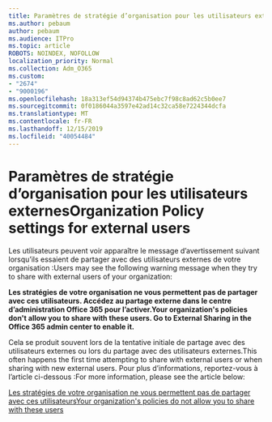 ```yaml
---
title: Paramètres de stratégie d’organisation pour les utilisateurs externes
ms.author: pebaum
author: pebaum
ms.audience: ITPro
ms.topic: article
ROBOTS: NOINDEX, NOFOLLOW
localization_priority: Normal
ms.collection: Adm_O365
ms.custom:
- "2674"
- "9000196"
ms.openlocfilehash: 18a313ef54d94374b475ebc7f98c8ad62c5b0ee7
ms.sourcegitcommit: 0f0186044a3597e42ad14c32ca58e7224344dcfa
ms.translationtype: MT
ms.contentlocale: fr-FR
ms.lasthandoff: 12/15/2019
ms.locfileid: "40054484"
---
```

# <a name="organization-policy-settings-for-external-users"></a><span data-ttu-id="e5c4f-102">Paramètres de stratégie d’organisation pour les utilisateurs externes</span><span class="sxs-lookup"><span data-stu-id="e5c4f-102">Organization Policy settings for external users</span></span>

<span data-ttu-id="e5c4f-103">Les utilisateurs peuvent voir apparaître le message d’avertissement suivant lorsqu’ils essaient de partager avec des utilisateurs externes de votre organisation :</span><span class="sxs-lookup"><span data-stu-id="e5c4f-103">Users may see the following warning message when they try to share with external users of your organization:</span></span> 

   <span data-ttu-id="e5c4f-104">**Les stratégies de votre organisation ne vous permettent pas de partager avec ces utilisateurs. Accédez au partage externe dans le centre d’administration Office 365 pour l’activer.**</span><span class="sxs-lookup"><span data-stu-id="e5c4f-104">**Your organization's policies don't allow you to share with these users. Go to External Sharing in the Office 365 admin center to enable it.**</span></span> 

<span data-ttu-id="e5c4f-105">Cela se produit souvent lors de la tentative initiale de partage avec des utilisateurs externes ou lors du partage avec des utilisateurs externes.</span><span class="sxs-lookup"><span data-stu-id="e5c4f-105">This often happens the first time attempting to share with external users or when sharing with new external users.</span></span> <span data-ttu-id="e5c4f-106">Pour plus d’informations, reportez-vous à l’article ci-dessous :</span><span class="sxs-lookup"><span data-stu-id="e5c4f-106">For more information, please see the article below:</span></span>

[<span data-ttu-id="e5c4f-107">Les stratégies de votre organisation ne vous permettent pas de partager avec ces utilisateurs</span><span class="sxs-lookup"><span data-stu-id="e5c4f-107">Your organization's policies do not allow you to share with these users</span></span>](https://docs.microsoft.com/sharepoint/support/administration/organization-policies-do-not-allow-you-to-share-with-users-error)






